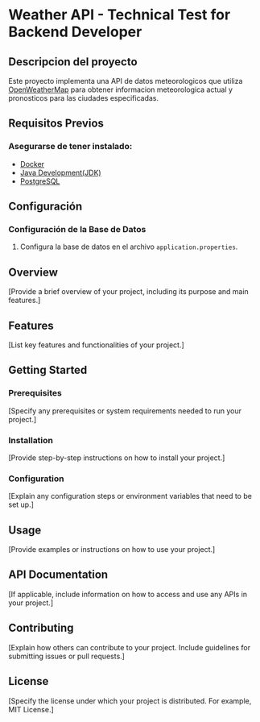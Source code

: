 # Weather API - Technical Test for Backend Developer

## Descripcion del proyecto

Este proyecto implementa una API de datos meteorologicos que utiliza [OpenWeatherMap](https://openweathermap.org/) para obtener informacion meteorologica actual y pronosticos para las ciudades especificadas.

## Requisitos Previos

### Asegurarse de tener instalado:

- [Docker](https://www.docker.com/products/docker-desktop/)
- [Java Development(JDK)](https://www.oracle.com/ar/java/technologies/downloads/)
- [PostgreSQL](https://www.postgresql.org/download/)

## Configuración

### Configuración de la Base de Datos

1. Configura la base de datos en el archivo `application.properties`.

## Overview

[Provide a brief overview of your project, including its purpose and main features.]

## Features

[List key features and functionalities of your project.]

## Getting Started

### Prerequisites

[Specify any prerequisites or system requirements needed to run your project.]

### Installation

[Provide step-by-step instructions on how to install your project.]

### Configuration

[Explain any configuration steps or environment variables that need to be set up.]

## Usage

[Provide examples or instructions on how to use your project.]

## API Documentation

[If applicable, include information on how to access and use any APIs in your project.]

## Contributing

[Explain how others can contribute to your project. Include guidelines for submitting issues or pull requests.]

## License

[Specify the license under which your project is distributed. For example, MIT License.]
